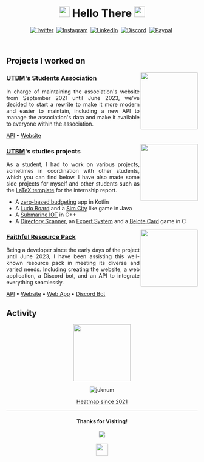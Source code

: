 <h1 align="center">
<img src="https://lumiere-a.akamaihd.net/v1/images/image_24de51ea.gif" height="28">
Hello There
<img src="https://lumiere-a.akamaihd.net/v1/images/image_24de51ea.gif" height="28">
</h1>

<p align="center">
 <a href="https://twitter.com/Juknum_"><img alt="Twitter" src="https://img.shields.io/badge/Twitter-1DA1F2?style=for-the-badge&logo=twitter&logoColor=white"></a>&nbsp;
 <a href="mailto:contact@juknum.fr"><img alt="Instagram" src="https://img.shields.io/badge/Email-0096aa?style=for-the-badge&logo=gmail&logoColor=white"></a>&nbsp;
 <a href="https://www.linkedin.com/in/juknum"><img alt="LinkedIn" src="https://img.shields.io/badge/LinkedIn-0077B5?style=for-the-badge&logo=linkedin&logoColor=white"></a>&nbsp;
 <a href="https://discordapp.com/users/207471947662098432"><img alt="Discord" src="https://img.shields.io/badge/Discord-525DDB?style=for-the-badge&logo=discord&logoColor=white"></a>&nbsp;
 <a href="https://paypal.me/jlcnst"><img alt="Paypal" src="https://img.shields.io/badge/PayPal-00457C?style=for-the-badge&logo=paypal&logoColor=white"></a>&nbsp;
</p>

<br>

<!--
## Projects I'm working on
-->

## Projects I worked on

<img src="https://avatars.githubusercontent.com/u/4517438" align="right" height="150">

<h3><a href="https://ae.utbm.fr">UTBM's Students Association</a></h3>
<p align="justify">
In charge of maintaining the association's website from September 2021 until June 2023, we've decided to start a rewrite to make it more modern and easier to maintain, including a new API to manage the association's data and make it available to everyone within the association.
</p>

<p>
<a href="https://github.com/ae-utbm/api">API</a>&nbsp;•
<a href="https://github.com/ae-utbm/sith4">Website</a>
</p>

<img src="https://github.com/Juknum/Juknum/assets/49886317/f44d7936-4048-4ebc-8036-37799c80fbec" align="right" width="150">

<h3><a href="https://utbm.fr">UTBM</a>'s studies projects</h3>
<p align="justify">
As a student, I had to work on various projects, sometimes in coordination with other students, which you can find below. I have also made some side projects for myself and other students such as the <a href="https://github.com/Juknum/UTBM-Internship-Report">LaTeX template</a> for the internship report.
<br>
<ul>
<li>A <a href="https://github.com/Juknum/Piggy-Bank">zero-based budgeting</a> app in Kotlin</li>
<li>A <a href="https://github.com/Juknum/Ludo-Board">Ludo Board</a> and a <a href="https://github.com/CyrilleStr/SimPower">Sim City</a> like game in Java</li>
<li>A <a href="https://github.com/Juknum/ChouMarin">Submarine IOT</a> in C++</li>
<li>A <a href="https://github.com/Juknum/Directory-Scanner">Directory Scanner</a>, an <a href="https://github.com/Juknum/Systeme-Expert">Expert System</a> and a <a href="https://github.com/Juknum/Belote">Belote Card</a> game in C</li>
</ul>
</p>

<img src="https://database.faithfulpack.net/images/branding/logos/transparent/512/plain_logo.png" align="right" height="150" >

<h3><a href="https://www.faithfulpack.net/">Faithful Resource Pack</a></h3>
<p align="justify">
Being a developer since the early days of the project until June 2023, I have been assisting this well-known resource pack in meeting its diverse and varied needs. Including creating the website, a web application, a Discord bot, and an API to integrate everything seamlessly.
</p>

<p>
<a href="https://github.com/Faithful-Resource-Pack/API">API</a>&nbsp;•
<a href="https://github.com/Faithful-Resource-Pack/Website">Website</a>&nbsp;•
<a href="https://github.com/Faithful-Resource-Pack/App">Web App</a>&nbsp;•
<a href="https://github.com/Faithful-Resource-Pack/CompliBot">Discord Bot</a>
</p>

## Activity

<p align="center">
 <picture>
  <source 
   srcset="https://wakatime.com/share/@Juknum/a617def5-5f29-4fcc-9bba-9910bbd0caf8.svg"
   media="(prefers-color-scheme: dark)"
  />
  <source 
   srcset="https://wakatime.com/share/@Juknum/17c70316-3063-46e7-84fc-0bcf4ed37477.svg"
   media="(prefers-color-scheme: light), (prefers-color-scheme: no-preference)"
  />
  <img height="150" src="https://wakatime.com/share/@Juknum/17c70316-3063-46e7-84fc-0bcf4ed37477.svg" />
 </picture>
</p>

<p align="center">
 <img src="https://wakatime.com/badge/user/09f02cd5-cd5e-406e-8cde-3fe372acff3c.svg?style=for-the-badge" alt="juknum" />
</p>

<p align="center"><a href="https://wakatime.com/share/@Juknum/d13751c3-4ac7-49db-9d51-6a985560505d.svg" target="_blank">Heatmap since 2021</a></p>

---

<h4 align="center">Thanks for Visiting!</h4>
<p align="center">
 <img src="https://profile-counter.glitch.me/Juknum/count.svg">
 <br/><br/>
 <img height="32" src="https://images-ext-2.discordapp.net/external/T6Cv-e0Xpc42I5VAV-G8wYCqt7mgI4ewjEWmtwDq4iU/https/cdn.discordapp.com/emojis/799357507126427699">
</p>
